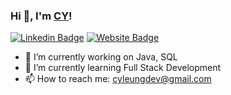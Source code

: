 ### Hi 👋, I'm [CY](https://github.com/CYLeung12)!
[![Linkedin Badge](https://img.shields.io/badge/-LinkedIn-0e76a8?style=flat-square&logo=Linkedin&logoColor=white)](https://www.linkedin.com/in/chung-yan-leung/)
[![Website Badge](https://img.shields.io/badge/Website-3b5998?style=flat-square&logo=google-chrome&logoColor=white)]([https://iampavangandhi.github.io/](https://cyleunghk.com/))


- 🔭 I’m currently working on Java, SQL
- 🌱 I’m currently learning Full Stack Development
- 📫 How to reach me: cyleungdev@gmail.com
